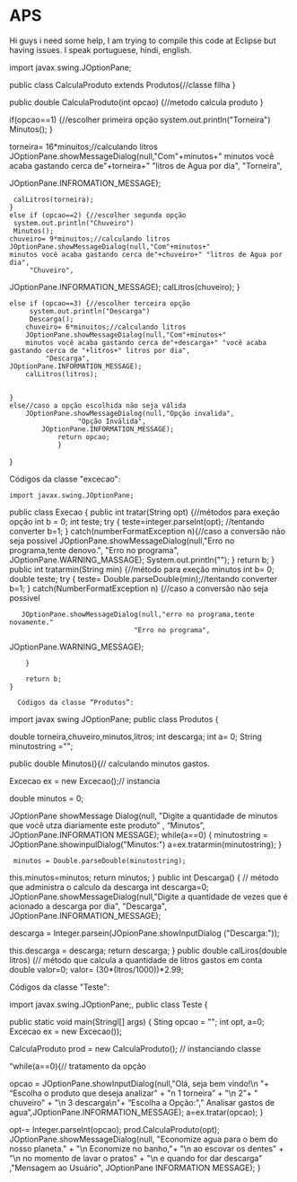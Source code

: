 # APS
Hi guys i need some help, I am trying to compile this code at Eclipse but having issues. I speak portuguese, hindi, english.

import javax.swing.JOptionPane;

public class CalculaProduto extends Produtos{//classe filha
	}
 
public double CalculaProduto(int opcao) {//metodo calcula produto
	 }

 if(opcao==1) {//escolher primeira opção
	 system.out.println("Torneira")
	 Minutos();
 }
 
torneira= 16*minuitos;//calculando litros
JOptionPane.showMessageDialog(null,"Com"+minutos+"
minutos você acaba gastando cerca de"+torneira+" "litros de Agua por dia",
     "Torneira",

 JOptionPane.INFROMATION_MESSAGE);

     calLitros(torneira);
    } 
    else if (opcao==2) {//escolher segunda opção
   	 system.out.println("Chuveiro")
   	 Minutos();
   	chuveiro= 9*minuitos;//calculando litros
   	JOptionPane.showMessageDialog(null,"Com"+minutos+"
   	minutos você acaba gastando cerca de"+chuveiro+" "litros de Agua por dia",
   	     "Chuveiro",
 JOptionPane.INFORMATION_MESSAGE);
   	calLitros(chuveiro);
    }
    
    else if (opcao==3) {//escolher terceira opção
      	 system.out.println("Descarga")
      	 Descarga();
      	chuveiro= 6*minuitos;//calculando litros
      	JOptionPane.showMessageDialog(null,"Com"+minutos+"
      	minutos você acaba gastando cerca de"+descarga+" "você acaba gastando cerca de "+litros+" litros por dia",
      	     "Descarga",
    JOptionPane.INFORMATION_MESSAGE);
      	calLitros(litros);
      	   	
    	
    }
    else//caso a opção escolhida não seja válida
    	JOptionPane.showMessageDialog(null,"Opção invalida",
    	      	     "Opção Inválida",
    	    JOptionPane.INFORMATION_MESSAGE);
    	      	return opcao;
    	      	}
}

Códigos da classe "excecao":
	
	import javax.swing.JOptionPane;


public class Execao {
	public int tratar(String opt) {//métodos para exeção opção
		int b = 0;
		int teste;
		try {
			  teste=integer.parselnt(opt); //tentando converter
			  b=1;
		}
		catch(numberFormatException n){//caso a conversão não seja possivel
			 JOptionPane.showMessageDialog(null,"Erro no programa,tente denovo.",
					               "Erro no programa",
JOptionPane.WARNING_MASSAGE);
			    System.out.println("");
		}
		return b;
	}
	public int tratarmin(String min) {//método para exeção minutos
		int b= 0;
		double teste;
		try {
			  teste= Double.parseDouble(min);//tentando converter
			  b=1;
		}
		catch(NumberFormatException n) {//caso a conversão não seja possivel
			
       JOptionPane.showMessageDialog(null,"erro no programa,tente novamente."
    		                       "Erro no programa",
 JOptionPane.WARNING_MESSAGE);
       
		}
		
		return b;
	}
	
	  Códigos da classe “Produtos”:

import javax swing JOptionPane;
public class Produtos {

double torneira,chuveiro,minutos,litros;
int descarga;
int a= 0;
String minutostring ="";

	 

public double Minutos(){// calculando minutos gastos.

Excecao ex = new Excecao();// instancia

double minutos = 0;

JOptionPane showMessage Dialog(null, "Digite a quantidade de minutos que
você utza diariamente este produto” ,
“Minutos”, JOptionPane.INFORMATION MESSAGE);
while(a==0) {
minutostring = JOptionPane.showinpulDialog("Minutos:")
a=ex.tratarmin(minutostring);
}

	 minutos = Double.parseDouble(minutostring);
	 
this.minutos=minutos;
return minutos;
}
public int Descarga() { // método que administra o calculo da descarga
int descarga=0;
JOptionPane.showMessageDialog(null,"Digite a quantidade de vezes que é acionado a descarga por dia",
	"Descarga", JOptionPane.INFORMATION_MESSAGE);	

descarga = Integer.parsein(JOpionPane.showInputDialog ("Descarga:"));


this.descarga = descarga;
return descarga;
}
public double calLiros(double litros) (// método que calcula a quantidade de litros gastos em conta		
double valor=0;
valor= (30*(ltros/1000))*2.99;

Códigos da classe "Teste":

import javax.swing.JOptionPane;,
public class Teste {

public static void main(Stringl[] args) {
Sting opcao = "";
int opt, a=0;
Excecao ex = new Excecao());

CalculaProduto prod = new CalculaProduto(); // instanciando classe

“while(a==0){// tratamento da opção

opcao = JOptionPane.showInputDialog(null,"Olá, seja bem vindo!\n "+
“Escolha o produto que deseja analizar" +
"n 1 torneira” +
"\n 2"+
" chuveiro" +
"\n 3 descarga\n"+
“Escolha a Opção:"," Analisar gastos de
agua”,JOptionPane.INFORMATION_MESSAGE);
a=ex.tratar(opcao);
}

opt-= Integer.parselnt(opcao);
prod.CalculaProduto(opt);
JOptionPane.showMessageDialog(null, "Economize agua para o bem do nosso planeta." +
     "\n Economize no banho,"+
     "\n ao escovar os dentes" +
     "\n no momento de lavar o pratos" +
     "\n e quando for dar descarga"
     ,"Mensagem ao Usuário",
JOptionPane INFORMATION MESSAGE);
}
